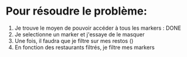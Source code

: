 # Pour résoudre le problème:  

1. Je trouve le moyen de pouvoir accéder à tous les markers : DONE
2. Je selectionne un marker et j'essaye de le masquer
3. Une fois, il faudra que je filtre sur mes restos ()
4. En fonction des restaurants filtrés, je filtre mes markers
